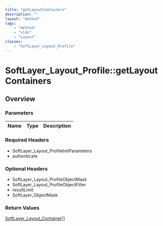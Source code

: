 ```yaml
---
title: "getLayoutContainers"
description: ""
layout: "method"
tags:
    - "method"
    - "sldn"
    - "Layout"
classes:
    - "SoftLayer_Layout_Profile"
---
```

# SoftLayer_Layout_Profile::getLayoutContainers
## Overview 


### Parameters 
|Name | Type | Description |
| --- | --- | --- |


### Required Headers
* SoftLayer_Layout_ProfileInitParameters
* authenticate

### Optional Headers
* SoftLayer_Layout_ProfileObjectMask
* SoftLayer_Layout_ProfileObjectFilter
* resultLimit
* SoftLayer_ObjectMask

### Return Values
<a href='/reference/datatypes/SoftLayer_Layout_Container'>SoftLayer_Layout_Container[] </a>
